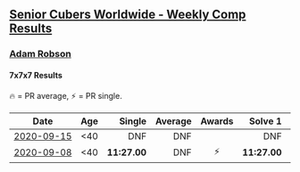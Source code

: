 <style>table {white-space: nowrap;}</style>

## [Senior Cubers Worldwide - Weekly Comp Results](/scw-comp/results/)
### [Adam Robson](README.md)
#### 7x7x7 Results

<span style="white-space: nowrap;">🔥 = PR average</span>, <span style="white-space: nowrap;">⚡ = PR single</span>.

| Date | Age | Single | Average | Awards | Solve 1 | Solve 2 | Solve 3 | Video |
| :--: | :--: | --: | --: | :--: | --: | --: | --: | :-- |
| [2020-09-15](../../results/2020-09-15/777.md) | <40 | DNF | DNF |  | DNF | DNS | DNS | [Desktop](https://www.facebook.com/100005428097972/videos/1469477763243146) / [Mobile](https://m.facebook.com/100005428097972/videos/1469477763243146) |
| [2020-09-08](../../results/2020-09-08/777.md) | <40 | **11:27.00** | DNF | ⚡ | **11:27.00** | DNS | DNS | [Desktop](https://www.facebook.com/100005428097972/videos/1463469130510676) / [Mobile](https://m.facebook.com/100005428097972/videos/1463469130510676) |


<!-- Global site tag (gtag.js) - Google Analytics -->
<script async src="https://www.googletagmanager.com/gtag/js?id=UA-86348435-3"></script>
<script>window.dataLayer = window.dataLayer || []; function gtag() {dataLayer.push(arguments);} gtag('js', new Date()); gtag('config', 'UA-86348435-3');</script>
